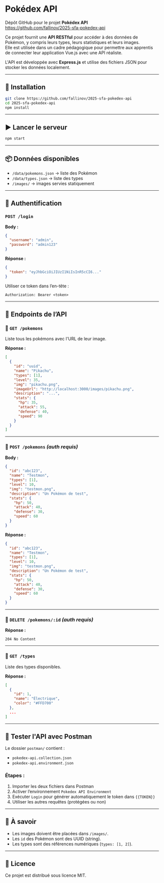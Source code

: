 # Pokédex API

Dépôt GitHub pour le projet **Pokédex API**  
https://github.com/fallinov/2025-sfa-pokedex-api

Ce projet fournit une **API RESTful** pour accéder à des données de Pokémon, y compris leurs types, leurs statistiques et leurs images.  
Elle est utilisée dans un cadre pédagogique pour permettre aux apprentis de connecter leur application Vue.js avec une API réaliste.

L'API est développée avec **Express.js** et utilise des fichiers JSON pour stocker les données localement.

---

## 🚀 Installation

```bash
git clone https://github.com/fallinov/2025-sfa-pokedex-api
cd 2025-sfa-pokedex-api
npm install
```

---

## ▶️ Lancer le serveur

```bash
npm start
```

---

## 📦 Données disponibles

- `/data/pokemons.json` → liste des Pokémon
- `/data/types.json` → liste des types
- `/images/` → images servies statiquement

---

## 🔐 Authentification

### `POST /login`

**Body :**
```json
{
  "username": "admin",
  "password": "admin123"
}
```

**Réponse :**
```json
{
  "token": "eyJhbGciOiJIUzI1NiIsInR5cCI6..."
}
```

Utiliser ce token dans l’en-tête :
```
Authorization: Bearer <token>
```

---

## 📘 Endpoints de l’API

### 🔹 `GET /pokemons`
Liste tous les pokémons avec l'URL de leur image.

**Réponse :**
```json
[
  {
    "id": "uuid",
    "name": "Pikachu",
    "types": [1],
    "level": 35,
    "img": "pikachu.png",
    "imageUrl": "http://localhost:3000/images/pikachu.png",
    "description": "...",
    "stats": {
      "hp": 35,
      "attack": 55,
      "defense": 40,
      "speed": 90
    }
  }
]
```

---

### 🔹 `POST /pokemons` *(auth requis)*

**Body :**
```json
{
  "id": "abc123",
  "name": "Testmon",
  "types": [1],
  "level": 10,
  "img": "testmon.png",
  "description": "Un Pokémon de test",
  "stats": {
    "hp": 50,
    "attack": 40,
    "defense": 30,
    "speed": 60
  }
}
```

**Réponse :**
```json
{
  "id": "abc123",
  "name": "Testmon",
  "types": [1],
  "level": 10,
  "img": "testmon.png",
  "description": "Un Pokémon de test",
  "stats": {
    "hp": 50,
    "attack": 40,
    "defense": 30,
    "speed": 60
  }
}
```

---

### 🔹 `DELETE /pokemons/:id` *(auth requis)*

**Réponse :**
```
204 No Content
```

---

### 🔹 `GET /types`
Liste des types disponibles.

**Réponse :**
```json
[
  {
    "id": 1,
    "name": "Électrique",
    "color": "#FFD700"
  },
  ...
]
```

---

## 🧪 Tester l'API avec Postman

Le dossier `postman/` contient :
- `pokedex-api.collection.json`
- `pokedex-api.environment.json`

### Étapes :
1. Importer les deux fichiers dans Postman
2. Activer l’environnement `Pokedex API Environment`
3. Exécuter `Login` pour générer automatiquement le token dans `{{TOKEN}}`
4. Utiliser les autres requêtes (protégées ou non)

---

## 🧠 À savoir
- Les images doivent être placées dans `/images/`.
- Les `id` des Pokémon sont des UUID (string).
- Les types sont des références numériques (`types: [1, 2]`).

---

## 📄 Licence
Ce projet est distribué sous licence MIT.
